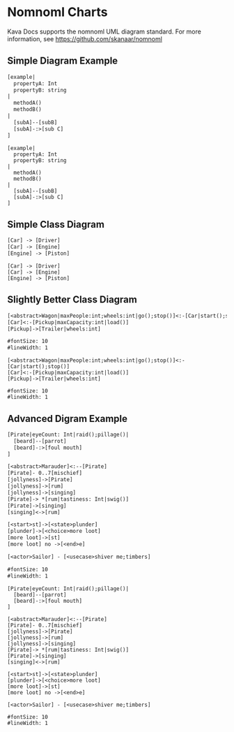 # Nomnoml Charts

Kava Docs supports the nomnoml UML diagram standard. For more information, see https://github.com/skanaar/nomnoml

## Simple Diagram Example

```txt
[example|
  propertyA: Int
  propertyB: string
|
  methodA()
  methodB()
|
  [subA]--[subB]
  [subA]-:>[sub C]
]
```

```nomnoml
[example|
  propertyA: Int
  propertyB: string
|
  methodA()
  methodB()
|
  [subA]--[subB]
  [subA]-:>[sub C]
]
```

## Simple Class Diagram

```txt
[Car] -> [Driver]
[Car] -> [Engine]
[Engine] -> [Piston]
```

```nomnoml
[Car] -> [Driver]
[Car] -> [Engine]
[Engine] -> [Piston]
```

## Slightly Better Class Diagram

```txt
[<abstract>Wagon|maxPeople:int;wheels:int|go();stop()]<:-[Car|start();stop()]
[Car]<:-[Pickup|maxCapacity:int|load()]
[Pickup]->[Trailer|wheels:int]

#fontSize: 10
#lineWidth: 1
```

```nomnoml
[<abstract>Wagon|maxPeople:int;wheels:int|go();stop()]<:-[Car|start();stop()]
[Car]<:-[Pickup|maxCapacity:int|load()]
[Pickup]->[Trailer|wheels:int]

#fontSize: 10
#lineWidth: 1
```

## Advanced Digram Example

```txt
[Pirate|eyeCount: Int|raid();pillage()|
  [beard]--[parrot]
  [beard]-:>[foul mouth]
]

[<abstract>Marauder]<:--[Pirate]
[Pirate]- 0..7[mischief]
[jollyness]->[Pirate]
[jollyness]->[rum]
[jollyness]->[singing]
[Pirate]-> *[rum|tastiness: Int|swig()]
[Pirate]->[singing]
[singing]<->[rum]

[<start>st]->[<state>plunder]
[plunder]->[<choice>more loot]
[more loot]->[st]
[more loot] no ->[<end>e]

[<actor>Sailor] - [<usecase>shiver me;timbers]

#fontSize: 10
#lineWidth: 1
```

```nomnoml
[Pirate|eyeCount: Int|raid();pillage()|
  [beard]--[parrot]
  [beard]-:>[foul mouth]
]

[<abstract>Marauder]<:--[Pirate]
[Pirate]- 0..7[mischief]
[jollyness]->[Pirate]
[jollyness]->[rum]
[jollyness]->[singing]
[Pirate]-> *[rum|tastiness: Int|swig()]
[Pirate]->[singing]
[singing]<->[rum]

[<start>st]->[<state>plunder]
[plunder]->[<choice>more loot]
[more loot]->[st]
[more loot] no ->[<end>e]

[<actor>Sailor] - [<usecase>shiver me;timbers]

#fontSize: 10
#lineWidth: 1
```
